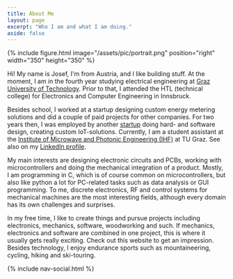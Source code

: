 ```yaml
---
title: About Me
layout: page
excerpt: "Who I am and what I am doing."
aside: false
---
```


{% include figure.html image="/assets/pic/portrait.png" position="right" width="350" height="350" %}

Hi! My name is Josef, I'm from Austria, and I like building stuff. At the moment, I am in the fourth year studying electrical engineering at [Graz University of Technology](https://www.tugraz.at/home/). Prior to that, I attended the HTL (technical college) for Electronics and Computer Engineering in Innsbruck.

Besides school, I worked at a startup designing custom energy metering solutions and did a couple of paid projects for other companies. For two years then, I was employed by another [startup](https://www.sloc.one/) doing hard- and software design, creating custom IoT-solutions. Currently, I am a student assistant at the [Institute of Microwave and Photonic Engineering (IHF)](https://www.tugraz.at/institute/ihf/home/) at TU Graz. See also on my [LinkedIn profile](https://www.linkedin.com/in/josefheel).

My main interests are designing electronic circuits and PCBs, working with microcontrollers and doing the mechanical integration of a product. Mostly, I am programming in C, which is of course common on microcontrollers, but also like python a lot for PC-related tasks such as data analysis or GUI programming. To me, discrete electronics, RF and control systems for mechanical machines are the most interesting fields, although every domain has its own challenges and surprises.

In my free time, I like to create things and pursue projects including electronics, mechanics, software, woodworking and such. If mechanics, electronics and software are combined in one project, this is where it usually gets really exciting. Check out this website to get an impression. Besides technology, I enjoy endurance sports such as mountaineering, cycling, hiking and ski-touring.   

{% include nav-social.html %}
